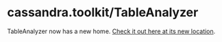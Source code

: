 # cassandra.toolkit/TableAnalyzer

TableAnalyzer now has a new home. [Check it out here at its new location](https://github.com/Anant/cassandra.vision/tree/master/cassandra-analyzer/offline-log-collector/TableAnalyzer).

